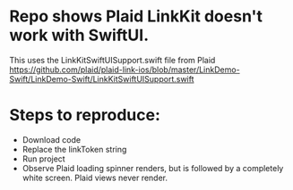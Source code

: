 # Repo shows Plaid LinkKit doesn't work with SwiftUI.

This uses the LinkKitSwiftUISupport.swift file from Plaid
https://github.com/plaid/plaid-link-ios/blob/master/LinkDemo-Swift/LinkDemo-Swift/LinkKitSwiftUISupport.swift

# Steps to reproduce:
- Download code
- Replace the linkToken string
- Run project
- Observe Plaid loading spinner renders, but is followed by a completely white screen. Plaid views never render.
